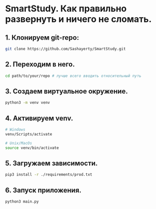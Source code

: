 # SmartStudy. Как правильно развернуть и ничего не сломать.
## 1. Клонируем git-repo:
```bash
git clone https://github.com/Sashayerty/SmartStudy.git
```
## 2. Переходим в него.
```bash
cd path/to/your/repo # лучше всего вводить относительный путь
```
## 3. Создаем виртуальное окружение.
```bash
python3 -m venv venv
```
## 4. Активируем venv.
```bash
# Windows
venv/Scripts/activate

# Unix/MacOs
source venv/bin/activate
```
## 5. Загружаем зависимости.
```bash
pip3 install -r ./requirements/prod.txt
```
## 6. Запуск приложения.
```bash
python3 main.py
```
